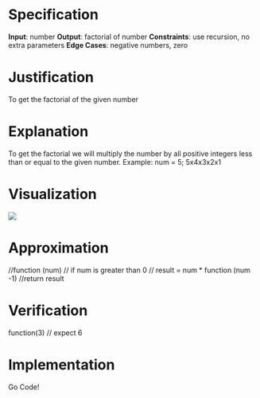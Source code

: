 # Specification
<!-- ## IOCE -->
**Input**: number
**Output**: factorial of number
**Constraints**: use recursion, no extra parameters
**Edge Cases**: negative numbers, zero

# Justification
<!-- ## Purpose of Calling this Function -->
To get the factorial of the given number

# Explanation
<!-- ## Clearly state relationship between Inputs and Outputs in Plain English -->
To get the factorial we will multiply the number by all positive integers less than or equal to the given number.
Example: num = 5;  5x4x3x2x1

# Visualization
<!-- ## Whiteboard - draw plan that another engineer could understand. Use pictures and labels maybe sample data -->

<!-- select and copy image to clipboard -->
<!-- Use cmd + alt + v to paste (vsc paste image extn) -->
![](2020-04-12-18-57-23.png)

# Approximation
<!-- ## Pseudocode -->
<!-- Complete, without ambiguity, high level as possible, indented to show subordinate steps, translateable to one real line of code -->
//function (num)
// if num is greater than 0
// result = num * function (num -1)
//return result

# Verification
<!-- Use sample data to walk through pseudocode
Write one sanity test -->
function(3) // expect 6

# Implementation
Go Code!
<!-- Code! -->
